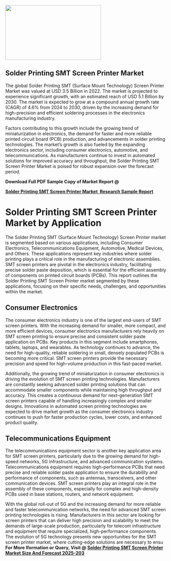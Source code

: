 <p><img class="alignnone size-medium wp-image-20088" src="https://ffe5etoiles.com/wp-content/uploads/2024/12/MST1-300x171.png" alt="" width="300" height="171" /></p><p><p> <h2>Solder Printing SMT Screen Printer Market </h2><p>The global Solder Printing SMT (Surface Mount Technology) Screen Printer Market was valued at USD 3.5 Billion in 2022. The market is projected to experience significant growth, with an estimated reach of USD 5.1 Billion by 2030. The market is expected to grow at a compound annual growth rate (CAGR) of 4.6% from 2024 to 2030, driven by the increasing demand for high-precision and efficient soldering processes in the electronics manufacturing industry.</p><p>Factors contributing to this growth include the growing trend of miniaturization in electronics, the demand for faster and more reliable printed circuit board (PCB) production, and advancements in solder printing technologies. The market’s growth is also fueled by the expanding electronics sector, including consumer electronics, automotive, and telecommunications. As manufacturers continue to invest in automated solutions for improved accuracy and throughput, the Solder Printing SMT Screen Printer Market is poised for robust expansion over the forecast period.</p></p><p><strong>Download Full PDF Sample Copy of Market Report @</strong></p><p><strong><a href="https://www.verifiedmarketreports.com/download-sample/?rid=285498&utm_source=Sites-google&utm_medium=265" target="_blank">Solder Printing SMT Screen Printer Market &nbsp;Research Sample Report</a></strong></p><p><h1>Solder Printing SMT Screen Printer Market by Application</h1><p>The Solder Printing SMT (Surface Mount Technology) Screen Printer market is segmented based on various applications, including Consumer Electronics, Telecommunications Equipment, Automotive, Medical Devices, and Others. These applications represent key industries where solder printing plays a critical role in the manufacturing of electronic assemblies. SMT screen printers are pivotal in the electronics industry, facilitating precise solder paste deposition, which is essential for the efficient assembly of components on printed circuit boards (PCBs). This report outlines the Solder Printing SMT Screen Printer market segmented by these applications, focusing on their specific needs, challenges, and opportunities within the market.</p><h2>Consumer Electronics</h2><p>The consumer electronics industry is one of the largest end-users of SMT screen printers. With the increasing demand for smaller, more compact, and more efficient devices, consumer electronics manufacturers rely heavily on SMT screen printing to ensure precise and consistent solder paste application on PCBs. Key products in this segment include smartphones, tablets, laptops, and wearables. As technology continues to advance, the need for high-quality, reliable soldering in small, densely populated PCBs is becoming more critical. SMT screen printers provide the necessary precision and speed for high-volume production in this fast-paced market.</p><p>Additionally, the growing trend of miniaturization in consumer electronics is driving the evolution of SMT screen printing technologies. Manufacturers are constantly seeking advanced solder printing solutions that can accommodate smaller components while maintaining high throughput and accuracy. This creates a continuous demand for next-generation SMT screen printers capable of handling increasingly complex and smaller designs. Innovations in automated screen printing technologies are expected to drive market growth as the consumer electronics industry continues to push for faster production cycles, lower costs, and enhanced product quality.</p><h2>Telecommunications Equipment</h2><p>The telecommunications equipment sector is another key application area for SMT screen printers, particularly due to the growing demand for high-speed networks, 5G infrastructure, and advanced communication systems. Telecommunications equipment requires high-performance PCBs that need precise and reliable solder paste application to ensure the durability and performance of components, such as antennas, transceivers, and other communication devices. SMT screen printers play an integral role in the assembly of these components, especially for complex and high-density PCBs used in base stations, routers, and network equipment.</p><p>With the global roll-out of 5G and the increasing demand for more reliable and faster telecommunication networks, the need for advanced SMT screen printing technologies is rising. Manufacturers in this sector are looking for screen printers that can deliver high precision and scalability to meet the demands of large-scale production, particularly for telecom infrastructure and equipment that require specialized, high-performance components. The evolution of 5G technology presents new opportunities for the SMT screen printer market, where cutting-edge solutions are necessary to ensu<strong><br />For More Iformation or Query, Visit @ <a href="https://www.verifiedmarketreports.com/product/solder-printing-smt-screen-printer-market/" target="_blank">Solder Printing SMT Screen Printer Market Size And Forecast 2025-203</a></strong></p>
